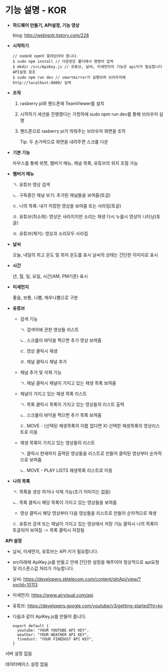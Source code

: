 # 기능 설명 - KOR

- **하드웨어 만들기, API설정, 기능 영상**

    blog: http://webigotr.tistory.com/228

- **시작하기**

      // node와 npm이 깔려있어야 합니다.
      $ sudo npm install // 다운받은 폴더에서 명령어 입력
      $ mkdir /src/ApiKey.js // 유튜브, 날씨, 미세먼지의 기능은 api키가 필요합니다 API설정 참조
      $ sudo npm run dev // smartmirror가 실행되며 브라우저에  http://localhost:8080/ 입력

- **조작**

  1. rasberry pi와 핸드폰에 TeamViewer를 설치

  2. 시작하기 세션을 진행했다는 가정하에 sudo npm run dev를 통해 브라우저 실행

  3. 핸드폰으로 rasberry pi가 띄워주는 브라우저 화면을 조작

     Tip. 두 손가락으로 화면을 내려주면 스크롤 다운


- **기본 기능**

  마우스를 통해 위젯, 햄버거 메뉴, 채널 목록, 유튜브의 위치 조절 가능

- **햄버거 메뉴**

  ㄱ. 유튜브 영상 검색

  ㄴ. 구독중인 채널 보기: 추가된 채널들을 보여줌(토글)

  ㄷ. 나의 목록: 내가 저장한 영상을 보여줌 또는 사라짐(토글)

  ㄹ. 유튜브(최소화): 영상은 사라지지만 소리는 재생 다시 누를시 영상이 나타남(토글)

  ㅁ. 유튜브(제거): 영상과 소리모두 사라짐


- **날씨**

  오늘, 내일의 최고 온도 및 최저 온도를 표시
  날씨의 상태는 간단한 이미지로 표시

- **시간**

  년, 월, 일, 요일, 시간(AM, PM기준) 표시

- **미세먼지**

  좋음, 보통, 나쁨, 매우나쁨으로 구분

- **유튜브**

  - 검색 기능

    ㄱ. 검색어에 관한 영상들 리스트

    ㄴ. 스크롤이 바닥을 찍으면 추가 영상 보여줌

    ㄷ. 영상 클릭시 재생

    ㄹ. 채널 클릭시 채널 추가

  - 채널 추가 및 삭제 기능

    ㄱ. 채널 클릭시 채널이 가지고 있는 재생 목록 보여줌

  - 채널이 가지고 있는 재생 목록 리스트

    ㄱ. 목록 클릭시 목록이 가지고 있는 영상들의 리스트 출력

    ㄴ. 스크롤이 바닥을 찍으면 추가 목록 보여줌

    ㄷ. MOVE - (선택된 재생목록의 이름 없다면 X) 선택한 재생목록의 영상리스트로 이동

  - 재생 목록이 가지고 있는 영상들의 리스트

    ㄱ. 클릭시 현재까지 출력된 영상들을 리스트로 만들어 클릭된 영상부터 순차적으로 보여줌

    ㄴ. MOVE - PLAY LISTS 재생목록 리스트로 이동

- **나의 목록**

  ㄱ. 목록을 생성 하거나 삭제 가능(초기 이미지는 없음)

  ㄴ. 목록 클릭시 해당 목록이 가지고 있는 영상들을 보여줌

    - 영상 클릭시 해당 영상부터 다음 영상들을 리스트로 만들어 순차적으로 재생

  ㄷ. 유튜브 검색 또는 채널이 가지고 있는 영상에서 저장 기능 클릭시 나의 목록이 토글되어 보여짐 -> 목록 클릭시 저장됨

**API 설정**
 - 날씨, 미세먼지, 유튜브는 API 키가 필요합니다.
 - src아래에 ApiKey.js를 만들고 안에 간단한 설정을 해주어야 정상적으로 api요청 및 리스폰스값 처리가 가능합니다.
 - 날씨: https://developers.sktelecom.com/content/sktApi/view/?svcId=10113

 - 미세먼지: https://www.airvisual.com/api

 - 유튜브: https://developers.google.com/youtube/v3/getting-started?hl=ko

 - 다음과 같이 ApiKey.js를 만들어 줍니다.

       export default {
         youtube: "YOUR YOUTUBE API KEY",
         weather: "YOUR WEATHER API KEY",
         finedust: "YOUR FINEDUST API KEY",
       }


서버 설정 없음

데이터베이스 설정 없음
